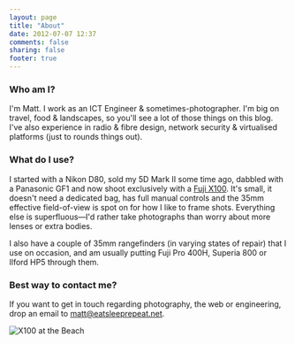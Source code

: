 ```yaml
---
layout: page
title: "About"
date: 2012-07-07 12:37
comments: false
sharing: false
footer: true
---
```


### Who am I?

I'm Matt. I work as an ICT Engineer & sometimes-photographer. I'm big on travel, food & landscapes, so you'll see a lot of those things on this blog. I've also experience in radio & fibre design, network security & virtualised platforms (just to rounds things out).

### What do I use?

I started with a Nikon D80, sold my 5D Mark II some time ago, dabbled with a Panasonic GF1 and now shoot exclusively with a [Fuji X100](http://www.amazon.com/gp/product/B0043RS864/ref=as_li_ss_tl?ie=UTF8&tag=eatsleeprepea-20). It's small, it doesn't need a dedicated bag, has full manual controls and the 35mm effective field-of-view is spot on for how I like to frame shots. Everything else is superfluous—I'd rather take photographs than worry about more lenses or extra bodies.

I also have a couple of 35mm rangefinders (in varying states of repair) that I use on occasion, and am usually putting Fuji Pro 400H, Superia 800 or Ilford HP5 through them.

### Best way to contact me?

If you want to get in touch regarding photography, the web or engineering, drop an email to <matt@eatsleeprepeat.net>.

![X100 at the Beach](http://static.eatsleeprepeat.net/2012/x100_beach_crop-1100.jpg)